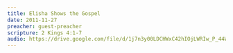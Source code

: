 ```yaml
---
title: Elisha Shows the Gospel
date: 2011-11-27
preacher: guest-preacher
scripture: 2 Kings 4:1-7
audio: https://drive.google.com/file/d/1j7n3y00LDCHWxC42hIOjLWRIw_P_44W7/view
---
```

